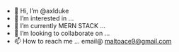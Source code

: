 - 👋 Hi, I’m @axlduke
- 👀 I’m interested in ...
- 🌱 I’m currently MERN STACK ...
- 💞️ I’m looking to collaborate on ...
- 📫 How to reach me ... email@  maltoace9@gmail.com

<!---
axlduke/axlduke is a ✨ special ✨ repository because its `README.md` (this file) appears on your GitHub profile.
You can click the Preview link to take a look at your changes.
--->
